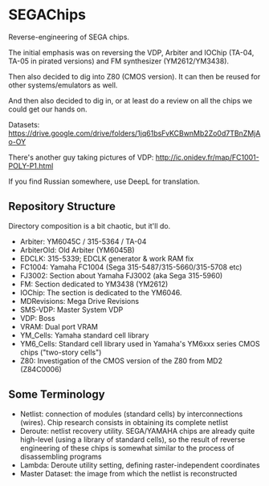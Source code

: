 # SEGAChips

Reverse-engineering of SEGA chips.

The initial emphasis was on reversing the VDP, Arbiter and IOChip (TA-04, TA-05 in pirated versions) and FM synthesizer (YM2612/YM3438).

Then also decided to dig into Z80 (CMOS version). It can then be reused for other systems/emulators as well.

And then also decided to dig in, or at least do a review on all the chips we could get our hands on.

Datasets: https://drive.google.com/drive/folders/1jq61bsFvKCBwnMb2Zo0d7TBnZMjAo-OY

There's another guy taking pictures of VDP: http://ic.onidev.fr/map/FC1001-POLY-P1.html

If you find Russian somewhere, use DeepL for translation.

## Repository Structure

Directory composition is a bit chaotic, but it'll do.

- Arbiter: YM6045C / 315-5364 / TA-04
- ArbiterOld: Old Arbiter (YM6045B)
- EDCLK: 315-5339; EDCLK generator & work RAM fix
- FC1004: Yamaha FC1004 (Sega 315-5487/315-5660/315-5708 etc)
- FJ3002: Section about Yamaha FJ3002 (aka Sega 315-5960)
- FM: Section dedicated to YM3438 (YM2612)
- IOChip: The section is dedicated to the YM6046.
- MDRevisions: Mega Drive Revisions
- SMS-VDP: Master System VDP
- VDP: Boss
- VRAM: Dual port VRAM
- YM_Cells: Yamaha standard cell library
- YM6_Cells: Standard cell library used in Yamaha's YM6xxx series CMOS chips ("two-story cells")
- Z80: Investigation of the CMOS version of the Z80 from MD2 (Z84C0006)

## Some Terminology

- Netlist: connection of modules (standard cells) by interconnections (wires). Chip research consists in obtaining its complete netlist
- Deroute: netlist recovery utility. SEGA/YAMAHA chips are already quite high-level (using a library of standard cells), so the result of reverse engineering of these chips is somewhat similar to the process of disassembling programs
- Lambda: Deroute utility setting, defining raster-independent coordinates
- Master Dataset: the image from which the netlist is reconstructed